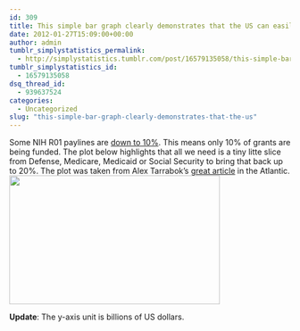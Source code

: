 ```yaml
---
id: 309
title: This simple bar graph clearly demonstrates that the US can easily increase research funding
date: 2012-01-27T15:09:00+00:00
author: admin
tumblr_simplystatistics_permalink:
  - http://simplystatistics.tumblr.com/post/16579135058/this-simple-bar-graph-clearly-demonstrates-that-the-us
tumblr_simplystatistics_id:
  - 16579135058
dsq_thread_id:
  - 939637524
categories:
  - Uncategorized
slug: "this-simple-bar-graph-clearly-demonstrates-that-the-us"
---
```

Some NIH R01 paylines are <a href="http://www.einstein.yu.edu/ogs/page.aspx?id=21983" target="_blank">down to 10%</a>. This means only 10% of grants are being funded. The plot below highlights that all we need is a tiny litte slice from Defense, Medicare, Medicaid or Social Security to bring that back up to 20%. The plot was taken from Alex Tarrabok&#8217;s <a href="http://www.theatlantic.com/business/archive/2012/01/the-innovation-nation-vs-the-warfare-welfare-state/251984/" target="_blank">great article</a> in the Atlantic.<img height="231" src="http://cdn.theatlantic.com/static/mt/assets/business/innovation%20welfarewarfare.png" width="377" />

**Update**: The y-axis unit is billions of US dollars.
